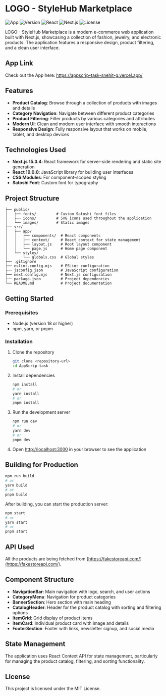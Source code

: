 # LOGO - StyleHub Marketplace
![App](https://img.shields.io/badge/AppScrip-Blue)
![Version](https://img.shields.io/badge/version-0.1.0-green)
![React](https://img.shields.io/badge/React-19.0.0-61DAFB)
![Next.js](https://img.shields.io/badge/Next.js-15.3.4-black?logo=next.js)
![License](https://img.shields.io/badge/license-MIT-yellow)

LOGO - StyleHub Marketplace is a modern e-commerce web application built with Next.js, showcasing a collection of fashion, jewelry, and electronic products. The application features a responsive design, product filtering, and a clean user interface.

## App Link
Check out the App here: https://appscrip-task-snehit-g.vercel.app/

## Features

- **Product Catalog**: Browse through a collection of products with images and details
- **Category Navigation**: Navigate between different product categories
- **Product Filtering**: Filter products by various categories and attributes
- **Modern UI**: Clean and modern user interface with smooth interactions
- **Responsive Design**: Fully responsive layout that works on mobile, tablet, and desktop devices

## Technologies Used

- **Next.js 15.3.4**: React framework for server-side rendering and static site generation
- **React 19.0.0**: JavaScript library for building user interfaces
- **CSS Modules**: For component-scoped styling
- **Satoshi Font**: Custom font for typography

## Project Structure

```
├── public/
│   ├── fonts/         # Custom Satoshi font files
│   ├── icons/         # SVG icons used throughout the application
│   └── images/        # Static images
├── src/
│   ├── app/
│   │   ├── components/  # React components
│   │   ├── context/     # React context for state management
│   │   ├── layout.js    # Root layout component
│   │   └── page.js      # Home page component
│   └── styles/
│       └── globals.css  # Global styles
├── .gitignore
├── eslint.config.mjs    # ESLint configuration
├── jsconfig.json        # JavaScript configuration
├── next.config.mjs      # Next.js configuration
├── package.json         # Project dependencies
└── README.md            # Project documentation
```

## Getting Started

### Prerequisites

- Node.js (version 18 or higher)
- npm, yarn, or pnpm

### Installation

1. Clone the repository
   ```bash
   git clone <repository-url>
   cd AppScrip-task
   ```

2. Install dependencies
   ```bash
   npm install
   # or
   yarn install
   # or
   pnpm install
   ```

3. Run the development server
   ```bash
   npm run dev
   # or
   yarn dev
   # or
   pnpm dev
   ```

4. Open [http://localhost:3000](http://localhost:3000) in your browser to see the application

## Building for Production

```bash
npm run build
# or
yarn build
# or
pnpm build
```

After building, you can start the production server:

```bash
npm start
# or
yarn start
# or
pnpm start
```
##  API Used

All the products are being fetched from [https://fakestoreapi.com/](https://fakestoreapi.com/).

## Component Structure

- **NavigationBar**: Main navigation with logo, search, and user actions
- **CategoryMenu**: Navigation for product categories
- **BannerSection**: Hero section with main heading
- **CatalogHeader**: Header for the product catalog with sorting and filtering options
- **ItemGrid**: Grid display of product items
- **ItemCard**: Individual product card with image and details
- **FooterSection**: Footer with links, newsletter signup, and social media

## State Management

The application uses React Context API for state management, particularly for managing the product catalog, filtering, and sorting functionality.

## License

This project is licensed under the MIT License.
